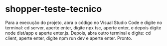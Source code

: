 # shopper-teste-tecnico

Para a execução do projeto, abra o código no Visual Studio Code e digite no terminal: cd server, aperte enter, digite npx tsc, aperte enter, e depois digite node dist/app e aperte enter.js. Depois, abra outro terminal e digite: cd client, aperte enter, digite npm run dev e aperte enter. Pronto.
